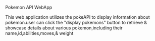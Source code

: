 Pokemon API WebApp

 This web application utilizes the pokeAPI to display information about pokemon.user can click the "display pokemons" button to retrieve & showcase details about various pokemon,including their name,id,abilities,moves,& weight
